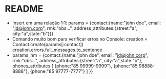# README

* Insert em uma relação 1:1: params = {contact:{name:"john doe", email: "jd@john.corp", rmk:"obs...", address_attributes:{street:"a", city:"a",state:"b"}}}
* Comando muito bom para verificar erros no Console:
    creation = Contact.create(params[:contact])
    creation.errors.full_messages.to_sentence
* params_hm = {contact:{name:"john doe", email: "jd@john.corp", rmk:"obs...",
			 address_attributes:{street:"a", city:"a",state:"b"},
			 phones_attributes:[
			 	{phone:"85 99999-9999"},
			 	{phone:"85 98888-8888"},
			 	{phone:"85 97777-7777"}
			 ]
			 }}
